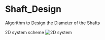 # Shaft_Design
Algorithm to Design the Diameter of the Shafts

2D system scheme
![2D system](https://user-images.githubusercontent.com/88803186/169875208-dbe09c40-ed25-451f-b908-6d4bd1ab24d7.JPG)
